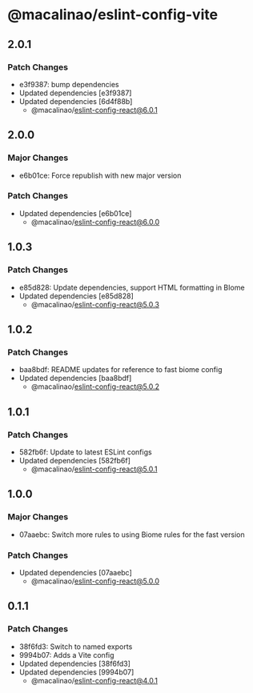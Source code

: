 # @macalinao/eslint-config-vite

## 2.0.1

### Patch Changes

- e3f9387: bump dependencies
- Updated dependencies [e3f9387]
- Updated dependencies [6d4f88b]
  - @macalinao/eslint-config-react@6.0.1

## 2.0.0

### Major Changes

- e6b01ce: Force republish with new major version

### Patch Changes

- Updated dependencies [e6b01ce]
  - @macalinao/eslint-config-react@6.0.0

## 1.0.3

### Patch Changes

- e85d828: Update dependencies, support HTML formatting in BIome
- Updated dependencies [e85d828]
  - @macalinao/eslint-config-react@5.0.3

## 1.0.2

### Patch Changes

- baa8bdf: README updates for reference to fast biome config
- Updated dependencies [baa8bdf]
  - @macalinao/eslint-config-react@5.0.2

## 1.0.1

### Patch Changes

- 582fb6f: Update to latest ESLint configs
- Updated dependencies [582fb6f]
  - @macalinao/eslint-config-react@5.0.1

## 1.0.0

### Major Changes

- 07aaebc: Switch more rules to using Biome rules for the fast version

### Patch Changes

- Updated dependencies [07aaebc]
  - @macalinao/eslint-config-react@5.0.0

## 0.1.1

### Patch Changes

- 38f6fd3: Switch to named exports
- 9994b07: Adds a Vite config
- Updated dependencies [38f6fd3]
- Updated dependencies [9994b07]
  - @macalinao/eslint-config-react@4.0.1
